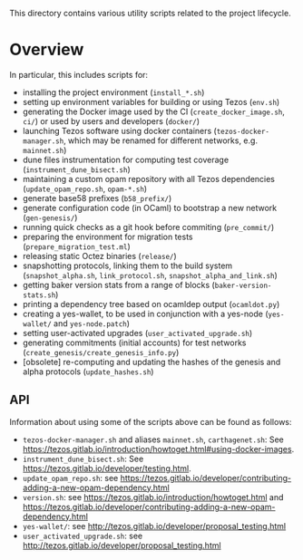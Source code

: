 This directory contains various utility scripts related to the project lifecycle.

# Overview

In particular, this includes scripts for:
* installing the project environment (`install_*.sh`)
* setting up environment variables for building or using Tezos (`env.sh`)
* generating the Docker image used by the CI (`create_docker_image.sh`, `ci/`)
  or used by users and developers (`docker/`)
* launching Tezos software using docker containers (`tezos-docker-manager.sh`, which may be renamed for different networks, e.g. `mainnet.sh`)
* dune files instrumentation for computing test coverage (`instrument_dune_bisect.sh`)
* maintaining a custom opam repository with all Tezos dependencies
 (`update_opam_repo.sh`, `opam-*.sh`)
* generate base58 prefixes (`b58_prefix/`)
* generate configuration code (in OCaml) to bootstrap a new network (`gen-genesis/`)
* running quick checks as a git hook before commiting (`pre_commit/`)
* preparing the environment for migration tests (`prepare_migration_test.ml`)
* releasing static Octez binaries (`release/`)
* snapshotting protocols, linking them to the build system (`snapshot_alpha.sh`, `link_protocol.sh`, `snapshot_alpha_and_link.sh`)
* getting baker version stats from a range of blocks (`baker-version-stats.sh`)
* printing a dependency tree based on ocamldep output (`ocamldot.py`)
* creating a yes-wallet, to be used in conjunction with a yes-node (`yes-wallet/` and `yes-node.patch`)
* setting user-activated upgrades (`user_activated_upgrade.sh`)
* generating commitments (initial accounts) for test networks (`create_genesis/create_genesis_info.py`)
* [obsolete] re-computing and updating the hashes of the genesis and alpha protocols (`update_hashes.sh`)

## API
<!-- For each script where this is possible, indicate how to obtain usage info
  (e.g. invoke with no args; or link to doc page where the tool is explained), and
  maybe an example of use. -->

Information about using some of the scripts above can be found as follows:

* `tezos-docker-manager.sh` and aliases `mainnet.sh`, `carthagenet.sh`: See <https://tezos.gitlab.io/introduction/howtoget.html#using-docker-images>.
* `instrument_dune_bisect.sh`: See <https://tezos.gitlab.io/developer/testing.html>.
* `update_opam_repo.sh`: see <https://tezos.gitlab.io/developer/contributing-adding-a-new-opam-dependency.html>
* `version.sh`: see <https://tezos.gitlab.io/introduction/howtoget.html> and <https://tezos.gitlab.io/developer/contributing-adding-a-new-opam-dependency.html>
* `yes-wallet/`: see <http://tezos.gitlab.io/developer/proposal_testing.html>
* `user_activated_upgrade.sh`: see <http://tezos.gitlab.io/developer/proposal_testing.html>
